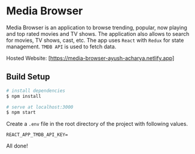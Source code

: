# Media Browser

Media Browser is an application to browse trending, popular, now playing and top rated movies and TV shows.
The application also allows to search for movies, TV shows, cast, etc.
The app uses `React` with `Redux` for state management. `TMDB API` is used to fetch data.

Hosted Website: [https://media-browser-ayush-acharya.netlify.app]

## Build Setup

```bash
# install dependencies
$ npm install

# serve at localhost:3000
$ npm start
```

Create a `.env` file in the root directory of the project with following values.

```dosini
REACT_APP_TMDB_API_KEY=
```

All done!